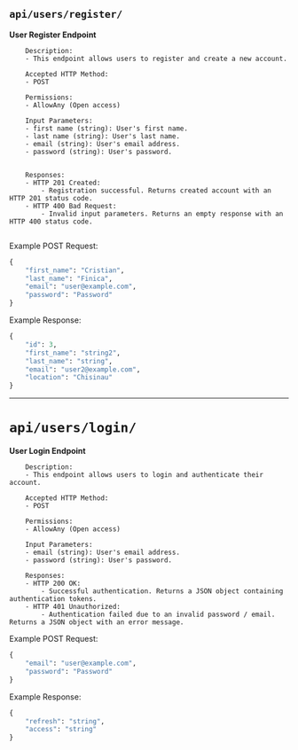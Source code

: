 ##  `api/users/register/ `
**User Register Endpoint**
```text
    Description:
    - This endpoint allows users to register and create a new account.
    
    Accepted HTTP Method:
    - POST

    Permissions:
    - AllowAny (Open access)

    Input Parameters:
    - first name (string): User's first name.
    - last name (string): User's last name.
    - email (string): User's email address.
    - password (string): User's password.


    Responses:
    - HTTP 201 Created:
        - Registration successful. Returns created account with an HTTP 201 status code.
    - HTTP 400 Bad Request:
        - Invalid input parameters. Returns an empty response with an HTTP 400 status code.
    
```

Example POST Request:

```python
{
    "first_name": "Cristian",
    "last_name": "Finica",
    "email": "user@example.com",
    "password": "Password"
}
 ```

Example Response:

```python
{
    "id": 3,
    "first_name": "string2",
    "last_name": "string",
    "email": "user2@example.com",
    "location": "Chisinau"
}
```
______________________________________________________________________________________________________________________________
# `api/users/login/`
 **User Login Endpoint**
```text
    Description:
    - This endpoint allows users to login and authenticate their account.
    
    Accepted HTTP Method:
    - POST

    Permissions:
    - AllowAny (Open access)

    Input Parameters:
    - email (string): User's email address.
    - password (string): User's password.

    Responses:
    - HTTP 200 OK:
        - Successful authentication. Returns a JSON object containing authentication tokens.
    - HTTP 401 Unauthorized:
        - Authentication failed due to an invalid password / email. Returns a JSON object with an error message.
```

Example POST Request:

```python
{
    "email": "user@example.com",
    "password": "Password"
}
```

Example Response:

```python
{
    "refresh": "string",
    "access": "string"
}
```
  